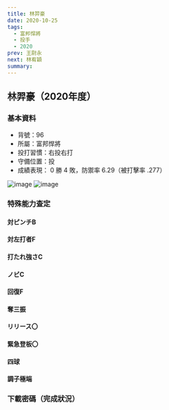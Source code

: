 ```yaml
---
title: 林羿豪
date: 2020-10-25
tags:
  - 富邦悍將
  - 投手
  - 2020
prev: 王尉永
next: 林宥穎
summary: 
---
```


## 林羿豪（2020年度）

### 基本資料
- 背號：96
- 所屬：富邦悍將
- 投打習慣：右投右打
- 守備位置：投
- 成績表現： 0 勝 4 敗，防禦率 6.29（被打擊率 .277）

![image](https://i.imgur.com/micZU83.jpg)
![image](https://i.imgur.com/EfPh80F.jpg)

### 特殊能力查定
#### 対ピンチB
#### 対左打者F
#### 打たれ強さC
#### ノビC
#### 回復F
#### 奪三振
#### リリース〇
#### 緊急登板〇
#### 四球
#### 調子極端

### 下載密碼（完成狀況）
